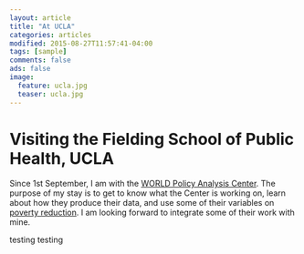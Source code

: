 ```yaml
---
layout: article
title: "At UCLA"
categories: articles
modified: 2015-08-27T11:57:41-04:00
tags: [sample]
comments: false
ads: false
image:
  feature: ucla.jpg
  teaser: ucla.jpg
---
```


# Visiting the Fielding School of Public Health, UCLA

Since 1st September, I am with the [WORLD Policy Analysis Center](http://worldpolicycenter.org/). The purpose of my stay is to get to know what the Center is working on, learn about how they produce their data, and use some of their variables on [poverty reduction](http://worldpolicycenter.org/topics/poverty/policies). I am looking forward to integrate some of their work with mine.


testing testing
